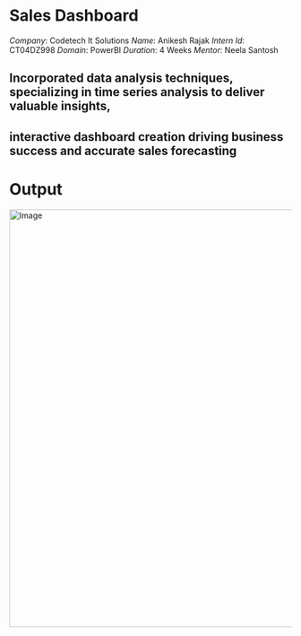 # Sales Dashboard
*Company*: Codetech It Solutions
*Name*: Anikesh Rajak
*Intern Id*: CT04DZ998
*Domain*: PowerBI
*Duration*: 4 Weeks
*Mentor*: Neela Santosh

## Incorporated data analysis techniques, specializing in time series analysis to deliver valuable insights,
## interactive dashboard creation driving business success and accurate sales forecasting 

# Output

<img width="1332" height="745" alt="Image" src="https://github.com/user-attachments/assets/18736a05-c73a-4da8-8f84-568c784b2c4b" />
